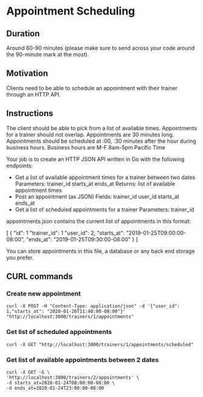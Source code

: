 # Appointment Scheduling

## Duration
Around 60-90 minutes (please make sure to send across your code around the 90-minute mark at the most).

## Motivation
Clients need to be able to schedule an appointment with their trainer through an HTTP API.

## Instructions

The client should be able to pick from a list of available times. Appointments for a trainer should not overlap.
Appointments are 30 minutes long.
Appointments should be scheduled at :00, :30 minutes after the hour during business hours.
Business hours are M-F 8am-5pm Pacific Time

Your job is to create an HTTP JSON API written in Go with the following endpoints:

* Get a list of available appointment times for a trainer between two dates
  Parameters:
    trainer_id
    starts_at
    ends_at
  Returns:
    list of available appointment times
* Post an appointment (as JSON)
  Fields:
    trainer_id
    user_id
    starts_at
    ends_at
* Get a list of scheduled appointments for a trainer
  Parameters:
    trainer_id

appointments.json contains the current list of appointments in this format:

 [
	{
		"id": 1
		"trainer_id": 1
		"user_id": 2,
		"starts_at": "2019-01-25T09:00:00-08:00",
		"ends_at": "2019-01-25T09:30:00-08:00"
	}
]

You can store appointments in this file, a database or any back end storage you prefer.

## CURL commands
### Create new appointment
```shell
curl -X POST -H "Content-Type: application/json" -d '{"user_id": 1,"starts_at": "2020-01-26T11:40:00-08:00"}' "http://localhost:3000/trainers/1/appointments"
```

### Get list of scheduled appointments
```shell
curl -X GET "http://localhost:3000/trainers/1/appointments/scheduled"
```

### Get list of available appointments between 2 dates
```shell
curl -X GET -G \
'http://localhost:3000/trainers/2/appointments' \
-d starts_at=2020-01-24T08:00:00-08:00 \
-d ends_at=2020-01-24T23:00:00-08:00
```
